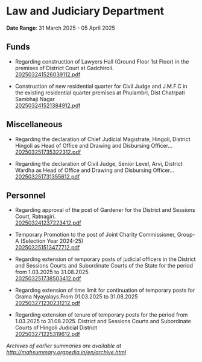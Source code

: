 # Law and Judiciary Department

**Date Range**: 31 March 2025 - 05 April 2025


## Funds
- Regarding construction of Lawyers Hall (Ground Floor  1st Floor) in the premises of District Court at Gadchiroli.\
  [202503241526039112.pdf](https://gr.maharashtra.gov.in/Site/Upload/Government%20Resolutions/English/202503241526039112.pdf)

- Construction of new residential quarter for Civil Judge and J.M.F.C in the existing residential quarter premises at Phulambri, Dist Chatrpati Sambhaji Nagar\
  [202503241521384912.pdf](https://gr.maharashtra.gov.in/Site/Upload/Government%20Resolutions/English/202503241521384912.pdf)

## Miscellaneous
- Regarding the declaration of Chief Judicial Magistrate, Hingoli, District Hingoli as Head of Office and Drawing and Disbursing Officer...\
  [202503251735322312.pdf](https://gr.maharashtra.gov.in/Site/Upload/Government%20Resolutions/English/202503251735322312.pdf)

- Regarding the declaration of Civil Judge, Senior Level, Arvi, District Wardha as Head of Office and Drawing and Disbursing Officer...\
  [202503251731355612.pdf](https://gr.maharashtra.gov.in/Site/Upload/Government%20Resolutions/English/202503251731355612.pdf)

## Personnel
- Regarding approval of the post of Gardener for the District and Sessions Court, Ratnagiri.\
  [202503241237223412.pdf](https://gr.maharashtra.gov.in/Site/Upload/Government%20Resolutions/English/202503241237223412.pdf)

- Temporary Promotion to the post of Joint Charity Commissioner, Group-A (Selection Year 2024-25)\
  [202503251513477712.pdf](https://gr.maharashtra.gov.in/Site/Upload/Government%20Resolutions/English/202503251513477712.pdf)

- Regarding extension of temporary posts of judicial officers in the District and Sessions Courts and Subordinate Courts of the State for the period from 1.03.2025 to 31.08.2025.\
  [202503251738503412.pdf](https://gr.maharashtra.gov.in/Site/Upload/Government%20Resolutions/English/202503251738503412.pdf)

- Regarding extension of time limit for continuation of temporary posts for Grama Nyayalays.From 01.03.2025 to 31.08.2025\
  [202503271230231212.pdf](https://gr.maharashtra.gov.in/Site/Upload/Government%20Resolutions/English/202503271230231212.pdf)

- Regarding extension of tenure of temporary posts for the period from 1.03.2025 to 31.08.2025.  District and Sessions Courts and Subordinate Courts of Hingoli Judicial District\
  [202503271225319612.pdf](https://gr.maharashtra.gov.in/Site/Upload/Government%20Resolutions/English/202503271225319612.pdf)


*Archives of earlier summaries are available at http://mahsummary.orgpedia.in/en/archive.html*